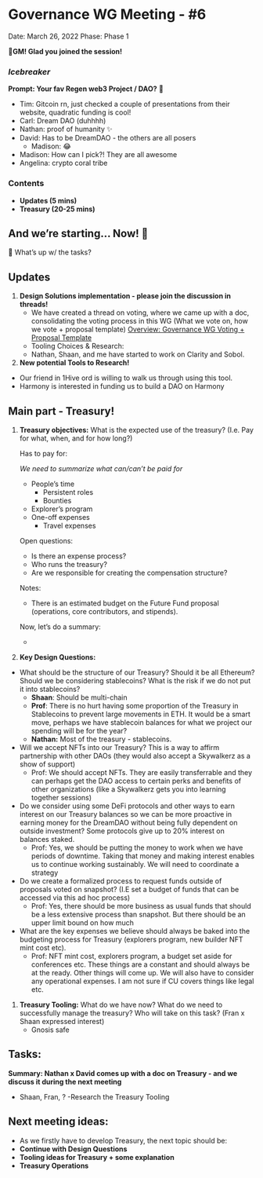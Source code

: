 # Governance WG Meeting - #6

Date: March 26, 2022
Phase: Phase 1

🌱**GM! Glad you joined the session!** 

### *Icebreaker*

**Prompt: Your fav Regen web3 Project / DAO?** 👀

- Tim: Gitcoin rn, just checked a couple of presentations from their website, quadratic funding is cool!
- Carl: Dream DAO (duhhhh)
- Nathan: proof of humanity ✨
- David: Has to be DreamDAO - the others are all posers
    - Madison: 😂
- Madison: How can I pick?! They are all awesome
- Angelina: crypto coral tribe

### Contents

- **Updates (5 mins)**
- **Treasury (20-25 mins)**

## And we’re starting... Now! 🚀

<aside>
📢 What’s up w/ the tasks?

## Updates

1. **Design Solutions implementation - please join the discussion in threads!**
    - We have created a thread on voting, where we came up with a doc, consolidating the voting process in this WG (What we vote on, how we vote + proposal template) 
    [Overview: Governance WG Voting + Proposal Template](../../../../Document%20Archive%20816b78f2e0c6400e8ce641cdd07e5402/Dream%20DAO%20Working%20Groups%20Home%20Season%201%204d1702104a2f4180a27e92b0510bd283/Dream%20DAO%20Phase%201%20Working%20Groups%20c53752864e064f6da1b9f1c4ed1019ba/Governance%20WG%20%5BLegacy%5D%20a464f56462524c87842951a5c5d8b9f0/Overview%20Governance%20WG%20Voting%20+%20Proposal%20Template%20c01bb9cd046a43c095b50bba78b62167.md)
    - Tooling Choices & Research: 
    - Nathan, Shaan, and me have started to work on Clarity and Sobol.
2. **New potential Tools to Research!**
- Our friend in 1Hive ord is willing to walk us through using this tool.
- Harmony is interested in funding us to build a DAO on Harmony
</aside>

## Main part - Treasury!

1. **Treasury objectives:**
What is the expected use of the treasury? (I.e. Pay for what, when, and for how long?)
    
    
    Has to pay for: 
    
    *We need to summarize what can/can’t be paid for* 
    
    - People’s time
        - Persistent roles
        - Bounties
    - Explorer’s program
    - One-off expenses
        - Travel expenses
    
    Open questions: 
    
    - Is there an expense process?
    - Who runs the treasury?
    - Are we responsible for creating the compensation structure?
    
    Notes: 
    
    - There is an estimated budget on the Future Fund proposal (operations, core contributors, and stipends).
    
    Now, let’s do a summary:
    
    - 
2. **Key Design Questions:**
- What should be the structure of our Treasury?  Should it be all Ethereum?  Should we be considering stablecoins?  What is the risk if we do not put it into stablecoins?
    - **Shaan**: Should be multi-chain
    - **Prof**: There is no hurt having some proportion of the Treasury in Stablecoins to prevent large movements in ETH.  It would be a smart move, perhaps we have stablecoin balances for what we project our spending will be for the year?
    - **Nathan:** Most of the treasury - stablecoins.
- Will we accept NFTs into our Treasury?  This is a way to affirm partnership with other DAOs (they would also accept a Skywalkerz as a show of support)
    - Prof: We should accept NFTs.  They are easily transferrable and they can perhaps get the DAO access to certain perks and benefits of other organizations (like a Skywalkerz gets you into learning together sessions)
- Do we consider using some DeFi protocols and other ways to earn interest on our Treasury balances so we can be more proactive in earning money for the DreamDAO without being fully dependent on outside investment?  Some protocols give up to 20% interest on balances staked.
    - Prof: Yes, we should be putting the money to work when we have periods of downtime.  Taking that money and making interest enables us to continue working sustainably.  We will need to coordinate a strategy
- Do we create a formalized process to request funds outside of proposals voted on snapshot?  (I.E set a budget of funds that can be accessed via this ad hoc process)
    - Prof: Yes, there should be more business as usual funds that should be a less extensive process than snapshot.  But there should be an upper limit bound on how much
- What are the key expenses we believe should always be baked into the budgeting process for Treasury (explorers program, new builder NFT mint cost etc).
    - Prof: NFT mint cost, explorers program, a budget set aside for conferences etc.  These things are a constant and should always be at the ready.  Other things will come up.  We will also have to consider any operational expenses.  I am not sure if CU covers things like legal etc.
1. **Treasury Tooling:**
What do we have now? What do we need to successfully manage the treasury?
Who will take on this task? (Fran x Shaan expressed interest)
    - Gnosis safe

## Tasks:

**Summary: Nathan x David comes up with a doc on Treasury - and we discuss it during the next meeting**

- Shaan, Fran, ? -Research the Treasury Tooling

## **Next meeting ideas:**

- As we firstly have to develop Treasury, the next topic should be:
- **Continue with Design Questions**
- **Tooling ideas for Treasury + some explanation**
- **Treasury Operations**